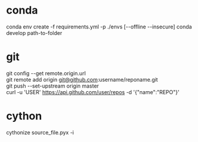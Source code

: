 # conda
conda env create -f requirements.yml -p ./envs [--offline --insecure]
conda develop path-to-folder

# git
git config --get remote.origin.url  
git remote add origin git@github.com:username/reponame.git  
git push --set-upstream origin master  
curl -u 'USER' https://api.github.com/user/repos -d '{"name":"REPO"}'

# cython
cythonize source_file.pyx -i